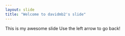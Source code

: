 ```yaml
---
layout: slide
title: "Welcome to davidmb2's slide"
---
```

This is my awesome slide
Use the left arrow to go back!
